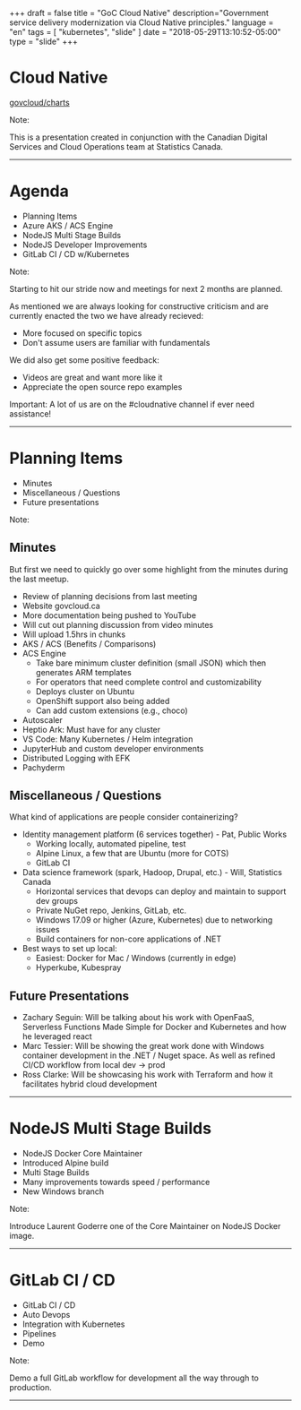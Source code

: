 +++
draft = false
title = "GoC Cloud Native"
description="Government service delivery modernization via Cloud Native principles."
language = "en"
tags = [
    "kubernetes",
    "slide"
]
date = "2018-05-29T13:10:52-05:00"
type = "slide"
+++

<!-- .slide: id="ops" data-transition="concave" -->

# Cloud Native

[govcloud/charts](http://github.com/govcloud/charts) <i class="fa fa-github"></i></li>

Note:

This is a presentation created in conjunction with the Canadian Digital Services and Cloud Operations team at Statistics Canada.

---

<!-- .slide: id="agenda" data-transition="concave" -->

# Agenda

* Planning Items
* Azure AKS / ACS Engine
* NodeJS Multi Stage Builds
* NodeJS Developer Improvements
* GitLab CI / CD w/Kubernetes

Note:

Starting to hit our stride now and meetings for next 2 months are planned.

As mentioned we are always looking for constructive criticism and are currently enacted the two we have already recieved:

* More focused on specific topics
* Don't assume users are familiar with fundamentals

We did also get some positive feedback:

* Videos are great and want more like it
* Appreciate the open source repo examples

Important: A lot of us are on the #cloudnative channel if ever need assistance!

---

<!-- .slide: id="planning" data-transition="concave" -->

# Planning Items

* Minutes
* Miscellaneous / Questions
* Future presentations

Note:

## Minutes

But first we need to quickly go over some highlight from the minutes during the last meetup.

* Review of planning decisions from last meeting
* Website govcloud.ca
* More documentation being pushed to YouTube
* Will cut out planning discussion from video minutes
* Will upload 1.5hrs in chunks
* AKS / ACS (Benefits / Comparisons)
* ACS Engine
  * Take bare minimum cluster definition (small JSON) which then generates ARM templates
  * For operators that need complete control and customizability
  * Deploys cluster on Ubuntu
  * OpenShift support also being added
  * Can add custom extensions (e.g., choco)
* Autoscaler
* Heptio Ark: Must have for any cluster
* VS Code: Many Kubernetes / Helm integration
* JupyterHub and custom developer environments
* Distributed Logging with EFK
* Pachyderm

## Miscellaneous / Questions

What kind of applications are people consider containerizing?

* Identity management platform (6 services together) - Pat, Public Works
  * Working locally, automated pipeline, test
  * Alpine Linux, a few that are Ubuntu (more for COTS)
  * GitLab CI
* Data science framework (spark, Hadoop, Drupal, etc.) - Will, Statistics Canada
  * Horizontal services that devops can deploy and maintain to support dev groups
  * Private NuGet repo, Jenkins, GitLab, etc.
  * Windows 17.09 or higher (Azure, Kubernetes) due to networking issues
  * Build containers for non-core applications of .NET
* Best ways to set up local:
  * Easiest: Docker for Mac / Windows (currently in edge)
  * Hyperkube, Kubespray

## Future Presentations

* Zachary Seguin: Will be talking about his work with OpenFaaS, Serverless Functions Made Simple for Docker and Kubernetes and how he leveraged react
* Marc Tessier: Will be showing the great work done with Windows container development in the .NET / Nuget space. As well as refined CI/CD workflow from local dev -> prod
* Ross Clarke: Will be showcasing his work with Terraform and how it facilitates hybrid cloud development

___

<!-- .slide: id="nodejs" data-transition="concave" -->

# NodeJS Multi Stage Builds

* NodeJS Docker Core Maintainer
* Introduced Alpine build
* Multi Stage Builds
* Many improvements towards speed / performance
* New Windows branch

Note:

Introduce Laurent Goderre one of the Core Maintainer on NodeJS Docker image.

___

<!-- .slide: id="gitlab" data-transition="concave" -->

# GitLab CI / CD

* GitLab CI / CD
* Auto Devops
* Integration with Kubernetes
* Pipelines
* Demo

Note:

Demo a full GitLab workflow for development all the way through to production.

___
